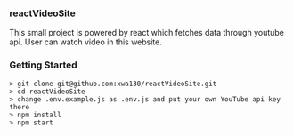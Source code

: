 ### reactVideoSite
This small project is powered by react which fetches data through youtube api. User can watch video in this website. 

### Getting Started

```
> git clone git@github.com:xwa130/reactVideoSite.git
> cd reactVideoSite
> change .env.example.js as .env.js and put your own YouTube api key there
> npm install
> npm start
```
